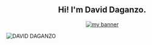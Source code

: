 <h2 align="center"> Hi! I'm David Daganzo. </h2>
<p align="center">
  <a href="#" target="_blank" rel="noreferrer"><img src="https://user-images.githubusercontent.com/111656828/214817764-4b95cb75-28e3-40da-95a3-e09235779dc2.png" alt="my banner"></a>
</p>


![DAVID DAGANZO](https://user-images.githubusercontent.com/111656828/214817764-4b95cb75-28e3-40da-95a3-e09235779dc2.png)
